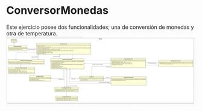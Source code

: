 # ConversorMonedas
Este ejercicio posee dos funcionalidades; una de conversión de monedas y otra de temperatura. 
![Ejemplo de imagen](data/diagramasUML/interfaz.png)

